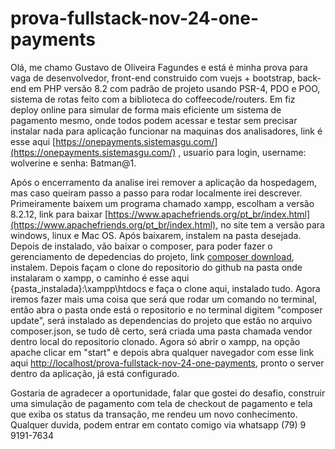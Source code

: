 # prova-fullstack-nov-24-one-payments

Olá, me chamo Gustavo de Oliveira Fagundes e está é minha prova para vaga de desenvolvedor, front-end construido com vuejs + bootstrap, back-end em PHP versão 8.2 com padrão de projeto usando PSR-4, PDO e POO, sistema de rotas feito com a biblioteca do coffeecode/routers.
Em fiz deploy online para simular de forma mais eficiente um sistema de pagamento mesmo, onde todos podem acessar e testar sem precisar instalar nada para aplicação funcionar na maquinas dos analisadores, link é esse aqui [https://onepayments.sistemasgu.com/](https://onepayments.sistemasgu.com/) , usuario para login, username: wolverine e senha: Batman@1.

Após o encerramento da analise irei remover a aplicação da hospedagem, mas caso queiram passo a passo para rodar localmente irei descrever.
Primeiramente baixem um programa chamado xampp, escolham a versão 8.2.12, link para baixar [https://www.apachefriends.org/pt_br/index.html](https://www.apachefriends.org/pt_br/index.html), no site tem a versão para windows, linux  e Mac OS. Após baixarem, instalem na pasta desejada. Depois de instalado, vão baixar o composer, para poder fazer o gerenciamento de depedencias do projeto, link [composer download](https://getcomposer.org/download/#:~:text=Download%20and%20run-,Composer%2DSetup.exe,-%2D%20it%20will%20install), instalem. Depois façam o clone do repositorio do github na pasta onde instalaram o xampp, o caminho é esse aqui {pasta_instalada}:\xampp\htdocs e faça o clone aqui, instalado tudo. Agora iremos fazer mais uma coisa que será que rodar um comando no terminal, então abra o pasta onde está o repositorio e no terminal digitem "composer update", será instalado as dependencias do projeto que estão no arquivo composer.json, se tudo dê certo, será criada uma pasta chamada vendor dentro local do repositorio clonado.
Agora só abrir o xampp, na opção apache clicar em "start" e depois abra qualquer navegador com esse link aqui [http://localhost/prova-fullstack-nov-24-one-payments](http://localhost/prova-fullstack-nov-24-one-payments), pronto o server dentro da aplicação, já está configurado.

Gostaria de agradecer a oportunidade, falar que gostei do desafio, construir uma simulação de pagamento com tela de checkout de pagamento e tela que exiba os status da transação, me rendeu um novo conhecimento. Qualquer duvida, podem entrar em contato comigo via whatsapp (79) 9 9191-7634
